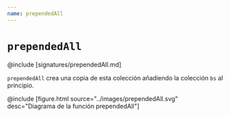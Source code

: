 ```yaml
---
name: prependedAll
---
```


# `prependedAll`

@include [signatures/prependedAll.md]

`prependedAll` crea una copia de esta colección añadiendo la colección `bs` al principio.

@include [figure.html source="../images/prependedAll.svg" desc="Diagrama de la función prependedAll"]
